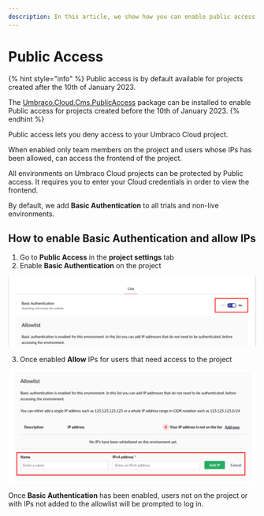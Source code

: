 ```yaml
---
description: In this article, we show how you can enable public access for your Umbraco Cloud project, so only people with whitelisted IPs can access your project.
---
```


# Public Access

{% hint style="info" %}
Public access is by default available for projects created after the 10th of January 2023.

The [Umbraco.Cloud.Cms.PublicAccess](https://www.nuget.org/packages/Umbraco.Cloud.Cms.PublicAccess) package can be installed to enable Public access for projects created before the 10th of January 2023.
{% endhint %}

Public access lets you deny access to your Umbraco Cloud project.

When enabled only team members on the project and users whose IPs has been allowed, can access the frontend of the project.

All environments on Umbraco Cloud projects can be protected by Public access. It requires you to enter your Cloud credentials in order to view the frontend.

By default, we add **Basic Authentication** to all trials and non-live environments.      

## How to enable Basic Authentication and allow IPs

1. Go to **Public Access** in the **project settings** tab
2. Enable **Basic Authentication** on the project
   
![Hostnames Specific Security Settings](../images/basic_auth.png)

3. Once enabled **Allow** IPs for users that need access to the project
   
![Hostnames Specific Security Settings](../images/allow_ip.png)

Once **Basic Authentication** has been enabled, users not on the project or with IPs not added to the allowlist will be prompted to log in.



